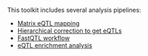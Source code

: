 This toolkit includes several analysis pipelines:

- [Matrix eQTL mapping](https://github.com/yizhenzhong/eQTLTool/blob/master/MatrixeQTL_pipeline.md)
- [Hierarchical correction to get eQTLs](https://github.com/yizhenzhong/eQTLTool/blob/master/Hierarchical_correction.md)
- [FastQTL workflow](https://github.com/yizhenzhong/eQTLTool/blob/master/FastQTL_workflow.md)
- [eQTL enrichment analysis](https://github.com/yizhenzhong/eQTLTool/blob/master/enrich_analysis.md)
